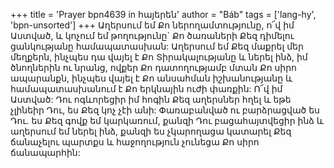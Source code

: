 +++
title = 'Prayer bpn4639 in հայերեն'
author = "Báb"
tags = ['lang-hy', 'bpn-unsorted']
+++
Աղերսում եմ Քո ներողամտությունը, ո՜վ իմ Աստված, և կոչում եմ թողությունը` Քո ծառաների Քեզ դիմելու ցանկությանը համապատասխան: Աղերսում եմ Քեզ մաքրել մեր մեղքերն, ինչպես դա վայել է Քո Տիրակալությանը և ներել ինձ, իմ ծնողներին ու նրանց, ովքեր Քո դատողությամբ մտան Քո սիրո ապարանքն, ինչպես վայել է Քո անսահման իշխանությանը և համապատասխանում է Քո երկնային ուժի փառքին:
	Ո՜վ իմ Աստված: Դու ոգևորեցիր իմ հոգին Քեզ աղերսներ հղել և եթե չլինեիր Դու, ես Քեզ կոչ չէի անի: Փառաբանված ու բարձրացված ես Դու. ես Քեզ գովք եմ կարկառում, քանզի Դու բացահայտվեցիր ինձ և աղերսում եմ ներել ինձ, քանզի ես չկարողացա կատարել Քեզ ճանաչելու պարտքս և հաջողություն չունեցա Քո սիրո ճանապարհին:
